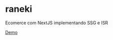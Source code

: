 # raneki
Ecomerce com NextJS implementando SSG e ISR

<a href="https://raneki-2d5z3dekl-antonio-sitoe.vercel.app/">Demo</a>
